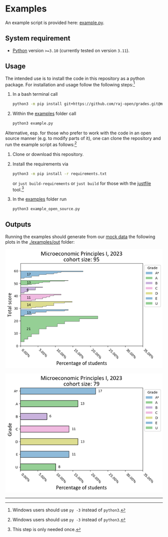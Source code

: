 # Examples #

An example script is provided here: [example.py](example.py).

## System requirement ##

- [Python](https://www.python.org/downloads/) version `>=3.10` (currently tested on version `3.11`).

## Usage ##

The intended use is to install the code in this repository as a python package.
For installation and usage follow the following steps:[^1]

1. In a bash terminal call

    ```bash
    python3 -m pip install git+https://github.com/raj-open/grades.git@main
    ```

2. Within the [examples](.) folder call

    ```bash
    python3 example.py
    ```

Alternative, esp. for those who prefer to work with the code in an open source manner (e.g. to modify parts of it),
one can clone the repository and run the example script as follows:[^1]

1. Clone or download this repository.

2. Install the requirements via

    ```bash
    python3 -m pip install -r requirements.txt
    ```

    or `just build-requirements`
    or `just build`
    for those with the [justfile](https://github.com/casey/just) tool.[^2]

3. In the [examples](.) folder run

      ```bash
      python3 example_open_source.py
      ```

## Outputs ##

Running the examples should generate from our [mock data](./data/example-data.csv)
the following plots in the [./examples/out](out) folder:

![Plot of scores](./out/example-scores.png)

![Plot of grades](./out/example-grades.png)

---

[^1]: Windows users should use `py -3` instead of `python3`.
[^2]: This step is only needed once.
